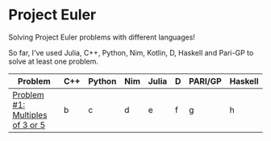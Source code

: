 # Project Euler

Solving Project Euler problems with different languages!

So far, I've used Julia, C++, Python, Nim, Kotlin, D, Haskell and Pari-GP to solve at least one problem.

| Problem | C++ | Python | Nim | Julia | D | PARI/GP | Haskell |
| --- | --- | --- | --- | --- | --- | --- | --- |
| [Problem #1: Multiples of 3 or 5](https://projecteuler.net/problem=1) | b | c | d | e | f | g | h |

